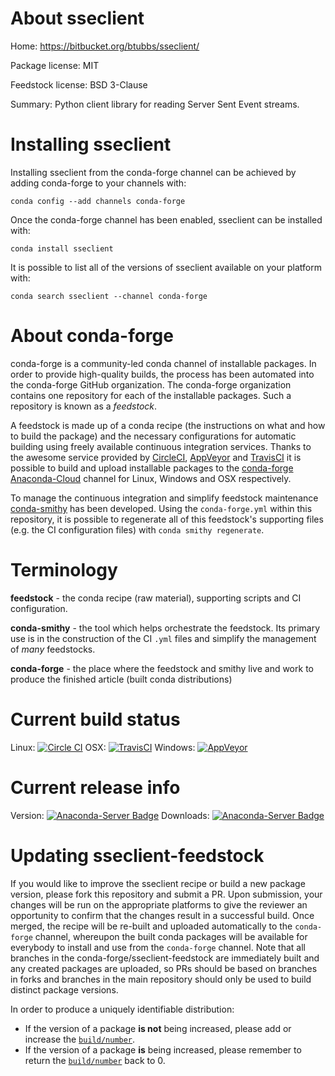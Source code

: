 About sseclient
===============

Home: https://bitbucket.org/btubbs/sseclient/

Package license: MIT

Feedstock license: BSD 3-Clause

Summary: Python client library for reading Server Sent Event streams.



Installing sseclient
====================

Installing sseclient from the conda-forge channel can be achieved by adding conda-forge to your channels with:

```
conda config --add channels conda-forge
```

Once the conda-forge channel has been enabled, sseclient can be installed with:

```
conda install sseclient
```

It is possible to list all of the versions of sseclient available on your platform with:

```
conda search sseclient --channel conda-forge
```


About conda-forge
=================

conda-forge is a community-led conda channel of installable packages.
In order to provide high-quality builds, the process has been automated into the
conda-forge GitHub organization. The conda-forge organization contains one repository
for each of the installable packages. Such a repository is known as a *feedstock*.

A feedstock is made up of a conda recipe (the instructions on what and how to build
the package) and the necessary configurations for automatic building using freely
available continuous integration services. Thanks to the awesome service provided by
[CircleCI](https://circleci.com/), [AppVeyor](http://www.appveyor.com/)
and [TravisCI](https://travis-ci.org/) it is possible to build and upload installable
packages to the [conda-forge](https://anaconda.org/conda-forge)
[Anaconda-Cloud](http://docs.anaconda.org/) channel for Linux, Windows and OSX respectively.

To manage the continuous integration and simplify feedstock maintenance
[conda-smithy](http://github.com/conda-forge/conda-smithy) has been developed.
Using the ``conda-forge.yml`` within this repository, it is possible to regenerate all of
this feedstock's supporting files (e.g. the CI configuration files) with ``conda smithy regenerate``.


Terminology
===========

**feedstock** - the conda recipe (raw material), supporting scripts and CI configuration.

**conda-smithy** - the tool which helps orchestrate the feedstock.
                   Its primary use is in the construction of the CI ``.yml`` files
                   and simplify the management of *many* feedstocks.

**conda-forge** - the place where the feedstock and smithy live and work to
                  produce the finished article (built conda distributions)

Current build status
====================

Linux: [![Circle CI](https://circleci.com/gh/conda-forge/sseclient-feedstock.svg?style=shield)](https://circleci.com/gh/conda-forge/sseclient-feedstock)
OSX: [![TravisCI](https://travis-ci.org/conda-forge/sseclient-feedstock.svg?branch=master)](https://travis-ci.org/conda-forge/sseclient-feedstock)
Windows: [![AppVeyor](https://ci.appveyor.com/api/projects/status/github/conda-forge/sseclient-feedstock?svg=True)](https://ci.appveyor.com/project/conda-forge/sseclient-feedstock/branch/master)

Current release info
====================
Version: [![Anaconda-Server Badge](https://anaconda.org/conda-forge/sseclient/badges/version.svg)](https://anaconda.org/conda-forge/sseclient)
Downloads: [![Anaconda-Server Badge](https://anaconda.org/conda-forge/sseclient/badges/downloads.svg)](https://anaconda.org/conda-forge/sseclient)


Updating sseclient-feedstock
============================

If you would like to improve the sseclient recipe or build a new
package version, please fork this repository and submit a PR. Upon submission,
your changes will be run on the appropriate platforms to give the reviewer an
opportunity to confirm that the changes result in a successful build. Once
merged, the recipe will be re-built and uploaded automatically to the
`conda-forge` channel, whereupon the built conda packages will be available for
everybody to install and use from the `conda-forge` channel.
Note that all branches in the conda-forge/sseclient-feedstock are
immediately built and any created packages are uploaded, so PRs should be based
on branches in forks and branches in the main repository should only be used to
build distinct package versions.

In order to produce a uniquely identifiable distribution:
 * If the version of a package **is not** being increased, please add or increase
   the [``build/number``](http://conda.pydata.org/docs/building/meta-yaml.html#build-number-and-string).
 * If the version of a package **is** being increased, please remember to return
   the [``build/number``](http://conda.pydata.org/docs/building/meta-yaml.html#build-number-and-string)
   back to 0.
